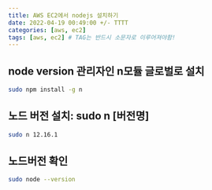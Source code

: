 ```yaml
---
title: AWS EC2에서 nodejs 설치하기
date: 2022-04-19 00:49:00 +/- TTTT
categories: [aws, ec2]
tags: [aws, ec2] # TAG는 반드시 소문자로 이루어져야함!
---
```


## node version 관리자인 n모듈 글로벌로 설치

```bash
sudo npm install -g n
```

## 노드 버전 설치: sudo n [버전명]

```bash
sudo n 12.16.1
```

## 노드버전 확인

```bash
sudo node --version
```
